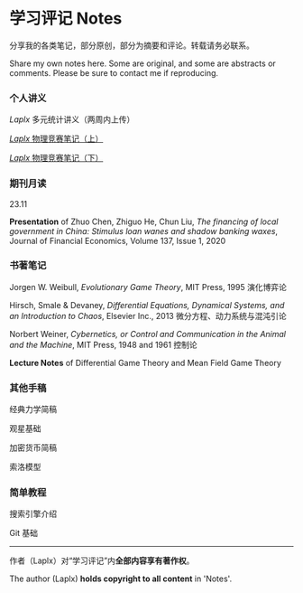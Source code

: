 # 学习评记 Notes

分享我的各类笔记，部分原创，部分为摘要和评论。转载请务必联系。

Share my own notes here. Some are original, and some are abstracts or comments. Please be sure to contact me if reproducing.

### 个人讲义

*Laplx* 多元统计讲义（两周内上传）

[*Laplx* 物理竞赛笔记（上）](note/phy-1.pdf)

[*Laplx* 物理竞赛笔记（下）](note/phy-2.pdf)

### 期刊月读

23.11

**Presentation** of Zhuo Chen, Zhiguo He, Chun Liu, *The financing of local government in China: Stimulus loan wanes and shadow banking waxes*, Journal of Financial Economics, Volume 137, Issue 1, 2020

### 书著笔记

Jorgen W. Weibull, *Evolutionary Game Theory*, MIT Press, 1995  演化博弈论  

Hirsch, Smale & Devaney, *Differential Equations, Dynamical Systems, and an Introduction to Chaos*,  Elsevier Inc., 2013  微分方程、动力系统与混沌引论

Norbert Weiner, *Cybernetics, or Control and Communication in the Animal and the Machine*, MIT Press, 1948 and 1961  控制论

**Lecture Notes** of Differential Game Theory and Mean Field Game Theory

### 其他手稿

经典力学简稿

观星基础

加密货币简稿

索洛模型

### 简单教程

搜索引擎介绍

Git 基础

---

作者（Laplx）对“学习评记”内**全部内容享有著作权**。

The author (Laplx) **holds copyright to all content** in 'Notes'.